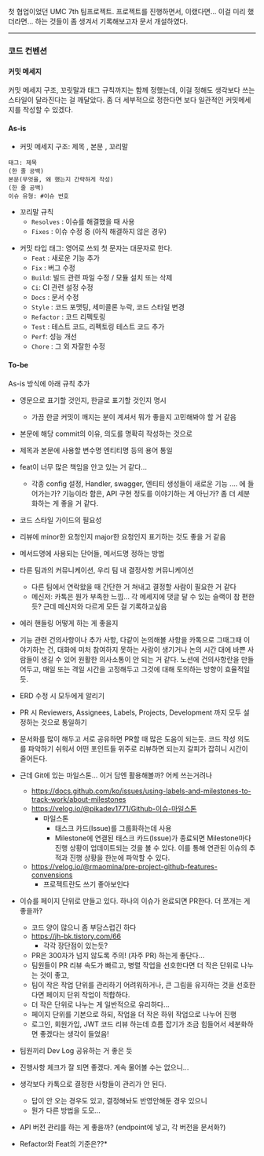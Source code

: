 첫 협업이었던 UMC 7th 팀프로젝트. 프로젝트를 진행하면서, 이랬다면... 이걸 미리 했더라면... 하는 것들이 좀 생겨서 기록해보고자 문서 개설하였다.

---

### 코드 컨벤션
#### 커밋 메세지
커밋 메세지 구조, 꼬릿말과 태그 규칙까지는 함께 정했는데, 이걸 정해도 생각보다 쓰는 스타일이 달라진다는 걸 깨달았다. 좀 더 세부적으로 정한다면 보다 일관적인 커밋메세지를 작성할 수 있겠다.
#### As-is
* 커밋 메세지 구조: 제목 , 본문 , 꼬리말
```
태그: 제목
(한 줄 공백)
본문(무엇을, 왜 했는지 간략하게 작성)
(한 줄 공백)
이슈 유형: #이슈 번호
```
* 꼬리말 규칙
	* `Resolves` : 이슈를 해결했을 때 사용
	- `Fixes` : 이슈 수정 중 (아직 해결하지 않은 경우)
- 커밋 타입 태그: 영어로 쓰되 첫 문자는 대문자로 한다.
	- `Feat` : 새로운 기능 추가
	- `Fix` : 버그 수정
	- `Build`: 빌드 관련 파일 수정 / 모듈 설치 또는 삭제
	- `Ci`: CI 관련 설정 수정
	- `Docs` : 문서 수정
	- `Style` : 코드 포맷팅, 세미콜론 누락, 코드 스타일 변경
	- `Refactor` : 코드 리펙토링
	- `Test` : 테스트 코드, 리펙토링 테스트 코드 추가
	- `Perf`: 성능 개선
	- `Chore` : 그 외 자잘한 수정

#### To-be
As-is 방식에 아래 규칙 추가
* 영문으로 표기할 것인지, 한글로 표기할 것인지 명시
	* 가끔 한글 커밋이 깨지는 분이 계셔서 뭐가 좋을지 고민해봐야 할 거 같음
* 본문에 해당 commit의 이유, 의도를 명확히 작성하는 것으로
* 제목과 본문에 사용할 변수명 엔티티명 등의 용어 통일

* feat이 너무 많은 책임을 안고 있는 거 같다...
	* 각종 config 설정, Handler, swagger, 엔티티 생성들이 새로운 기능 .... 에 들어가는가? 기능이라 함은, API 구현 정도를 이야기하는 게 아닌가? 좀 더 세분화하는 게 좋을 거 같다.


* 코드 스타일 가이드의 필요성


* 리뷰에 minor한 요청인지 major한 요청인지 표기하는 것도 좋을 거 같음
* 메서드명에 사용되는 단어들, 메서드명 정하는 방법
* 타른 팀과의 커뮤니케이션, 우리 팀 내 결정사항 커뮤니케이션
	* 다른 팀에서 연락왔을 때 간단한 거 쳐내고 결정할 사람이 필요한 거 같다
	* 메신저: 카톡은 뭔가 부족한 느낌... 각 메세지에 댓글 달 수 있는 슬랙이 참 편한듯? 근데 메신저와 다르게 모든 걸 기록하고싶음

* 에러 핸들링 어떻게 하는 게 좋을지


* 기능 관련 건의사항이나 추가 사항, 다같이 논의해볼 사항을 카톡으로 그때그때 이야기하는 건, 대화에 미처 참여하지 못하는 사람이 생기거나 논의 시간 대에 바쁜 사람들이 생길 수 있어 원활한 의사소통이 안 되는 거 같다. 노션에 건의사항란을 만들어두고, 매일 또는 격일 시간을 고정해두고 그것에 대해 토의하는 방향이 효율적일 듯.

* ERD 수정 시 모두에게 알리기

* PR 시 Reviewers, Assignees, Labels, Projects, Development 까지 모두 설정하는 것으로 통일하기
* 문서화를 많이 해두고 서로 공유하면 PR할 때 많은 도움이 되는듯. 코드 작성 의도를 파악하기 쉬워서 어떤 포인트들 위주로 리뷰하면 되는지 갈피가 잡히니 시간이 줄어든다.



* 근데 Git에 있는 마일스톤... 이거 담엔 활용해볼까? 어케 쓰는거려나
	* https://docs.github.com/ko/issues/using-labels-and-milestones-to-track-work/about-milestones
	* https://velog.io/@pikadev1771/Github-이슈-마일스톤
		* 마일스톤
			* 태스크 카드(Issue)를 그룹화하는데 사용
			* Milestone에 연결된 태스크 카드(Issue)가 종료되면 Milestone마다 진행 상황이 업데이트되는 것을 볼 수 있다. 이를 통해 연관된 이슈의 추적과 진행 상황을 한눈에 파악할 수 있다.
	* https://velog.io/@rmaomina/pre-project-github-features-convensions
		* 프로젝트란도 쓰기 좋아보인다

* 이슈를 페이지 단위로 만들고 있다. 하나의 이슈가 완료되면 PR한다. 더 쪼개는 게 좋을까?
	* 코드 양이 많으니 좀 부담스럽긴 하다
	* https://jh-bk.tistory.com/66
		* 각각 장단점이 있는듯?
	* PR은 300자가 넘지 않도록 주의! (자주 PR) 하는게 좋단다...
	* 팀원들이 PR 리뷰 속도가 빠르고, 병렬 작업을 선호한다면 더 작은 단위로 나누는 것이 좋고,
	- 팀이 작은 작업 단위를 관리하기 어려워하거나, 큰 그림을 유지하는 것을 선호한다면 페이지 단위 작업이 적합하다.
	- 더 작은 단위로 나누는 게 일반적으로 유리하다...
	- 페이지 단위를 기본으로 하되, 작업을 더 작은 하위 작업으로 나누어 진행

	* 로그인, 회원가입, JWT 코드 리뷰 하는데 흐름 잡기가 조금 힘들어서 세분화하면 좋겠다는 생각이 들었음!


* 팀원끼리 Dev Log 공유하는 거 좋은 듯
* 진행사항 체크가 잘 되면 좋겠다. 계속 물어볼 수는 없으니...
* 생각보다 카톡으로 결정한 사항들이 관리가 안 된다.
	* 답이 안 오는 경우도 있고, 결정해놔도 반영안해둔 경우 있으니
	* 뭔가 다른 방법을 도모...

* API 버전 관리를 하는 게 좋을까? (endpoint에 넣고, 각 버전을 문서화?)

* Refactor와 Feat의 기준은??*